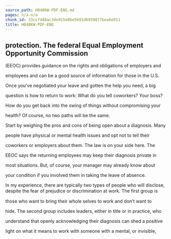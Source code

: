```yaml
---
source_path: H048KW-PDF-ENG.md
pages: n/a-n/a
chunk_id: 33ccfd48ac3de915e0be5691d6959877bea6e011
title: H048KW-PDF-ENG
---
```

## protection. The federal Equal Employment Opportunity Commission

(EEOC) provides guidance on the rights and obligations of employers and

employees and can be a good source of information for those in the U.S.

Once you’ve negotiated your leave and gotten the help you need, a big

question is how to return to work: What do you tell coworkers? Your boss?

How do you get back into the swing of things without compromising your

health? Of course, no two paths will be the same.

Start by weighing the pros and cons of being open about a diagnosis. Many

people have physical or mental health issues and opt not to tell their

coworkers or employers about them. The law is on your side here. The

EEOC says the returning employees may keep their diagnosis private in

most situations. But, of course, your manager may already know about

your condition if you involved them in taking the leave of absence.

In my experience, there are typically two types of people who will disclose, despite the fear of prejudice or discrimination at work. The ﬁrst group is

those who want to bring their whole selves to work and don’t want to

hide. The second group includes leaders, either in title or in practice, who

understand that openly acknowledging their diagnosis can shed a positive

light on what it means to work with someone with a mental, or invisible,
